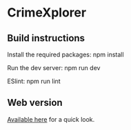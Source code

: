 # CrimeXplorer

## Build instructions

Install the required packages: npm install

Run the dev server: npm run dev

ESlint: npm run lint

## Web version

[Available here](https://opticswerve.com/crimeXplorer) for a quick look.